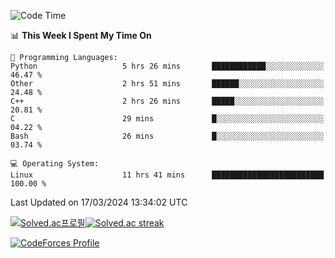 
<!--START_SECTION:waka-->
![Code Time](http://img.shields.io/badge/Code%20Time-3%2C372%20hrs%2043%20mins-blue)

📊 **This Week I Spent My Time On** 

```text
💬 Programming Languages: 
Python                   5 hrs 26 mins       ████████████░░░░░░░░░░░░░   46.47 % 
Other                    2 hrs 51 mins       ██████░░░░░░░░░░░░░░░░░░░   24.48 % 
C++                      2 hrs 26 mins       █████░░░░░░░░░░░░░░░░░░░░   20.81 % 
C                        29 mins             █░░░░░░░░░░░░░░░░░░░░░░░░   04.22 % 
Bash                     26 mins             █░░░░░░░░░░░░░░░░░░░░░░░░   03.74 % 

💻 Operating System: 
Linux                    11 hrs 41 mins      █████████████████████████   100.00 % 
```


 Last Updated on 17/03/2024 13:34:02 UTC
<!--END_SECTION:waka-->


[![Solved.ac프로필](http://mazassumnida.wtf/api/generate_badge?boj=hckim96)](https://solved.ac/hckim96)[![Solved.ac streak](http://mazandi.herokuapp.com/api?handle=hckim96&theme=dark)](https://solved.ac/hckim96)


[![CodeForces Profile](https://cf.leed.at?id=hckim96)](https://codeforces.com/profile/hckim96)

